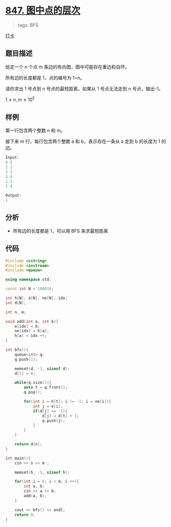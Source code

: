 # [847. 图中点的层次](https://www.acwing.com/problem/content/849/)

> tags: BFS

[打卡](https://www.acwing.com/activity/content/problem/content/910/1/)

## 题目描述

给定一个 n 个点 m 条边的有向图，图中可能存在重边和自环。

所有边的长度都是 1，点的编号为 1~n。

请你求出 1 号点到 n 号点的最短距离，如果从 1 号点无法走到 n 号点，输出-1。

$1 ≤n, m ≤ 10^5$

## 样例

第一行包含两个整数 n 和 m。

接下来 m 行，每行包含两个整数 a 和 b，表示存在一条从 a 走到 b 的长度为 1 的边。

```c++
Input:
4 5
1 2
2 3
3 4
1 3
1 4

Output:
1
```

## 分析

- 所有边的长度都是 1，可以用 BFS 来求最短距离

## 代码

```c++
#include <cstring>
#include <iostream>
#include <queue>

using namespace std;

const int N = 100010;

int h[N], e[N], ne[N], idx;
int d[N];

int n, m;

void add(int a, int b){
    e[idx] = b;
    ne[idx] = h[a];
    h[a] = idx ++;
}

int bfs(){
    queue<int> q;
    q.push(1);

    memset(d, -1, sizeof d);
    d[1] = 0;

    while(q.size()){
        auto t = q.front();
        q.pop();

        for(int i = h[t]; i != -1; i = ne[i]){
            int j = e[i];
            if(d[j] == -1){
                d[j] = d[t] + 1;
                q.push(j);
            }
        }
    }

    return d[n];
}

int main(){
    cin >> n >> m ;

    memset(h, -1, sizeof h);

    for(int i = 0; i < m; i ++){
        int a, b;
        cin >> a >> b;
        add(a, b);
    }

    cout << bfs() << endl;
    return 0;
}
```
